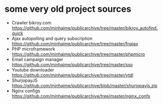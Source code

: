 # some very old project sources 

- Crawler bikroy.com https://github.com/minhajme/publicarchive/tree/master/bikroy_autofind.quick
- Ajax autopolling and query subscription https://github.com/minhajme/publicarchive/tree/master/fnajax
- PHP microframework https://github.com/minhajme/publicarchive/tree/master/phpmicro
- Email campaign manager https://github.com/minhajme/publicarchive/tree/master/sso
- Youtube downloader https://github.com/minhajme/publicarchive/tree/master/ytdl
- ShurjopayJS https://github.com/minhajme/publicarchive/blob/master/shurjopayjs.zip
- Nginx configs https://github.com/minhajme/publicarchive/tree/master/nginx_confs
